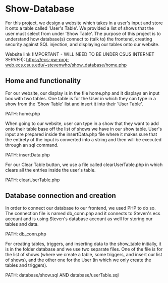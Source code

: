 # Show-Database

For this project, we design a website which takes in a user's input and store it onto a table called 'User's Table'. We provided a list of shows that the user must select from under 'Show Table'. The purpose of this project is to understand how database(s) connect to (talk to) the frontend, creating security against SQL injection, and displaying our tables onto our website. 

Website link (IMPORTANT - WILL NEED TO BE UNDER CSUS INTERNET SERVER): https://ecs-pw-proj-web.ecs.csus.edu/~stevenwho/show_database/home.php

## Home and functionality
For our website, our display is in the file home.php and it displays an input box with two tables. One table is for the User in which they can type in a show from the 'Show Table' list and insert it into their 'User Table'.

PATH: home.php

When going to our website, user can type in a show that they want to add onto their table base off the list of shows we have in our show table. User's input are prepared inside the insertData.php file where it makes sure that the entirety of the input is converted into a string and then will be executed through an sql command.

PATH: insertData.php

For our Clear Table button, we use a file called clearUserTable.php in which clears all the entries inside the user's table.

PATH: clearUserTable.php

## Database connection and creation
In order to connect our database to our frontend, we used PHP to do so. The connection file is named db_conn.php and it connects to Steven's ecs account and is using Steven's database account as well for storing our tables and data.

PATH: db_conn.php

For creating tables, triggers, and inserting data to the show_table initially, it is in the folder database and we use two separate files. One of the file is for the list of shows (where we create a table, some triggers, and insert our list of shows), and the other one for the User (in which we only create the tables and triggers).

PATH: database/show.sql   AND   database/userTable.sql
